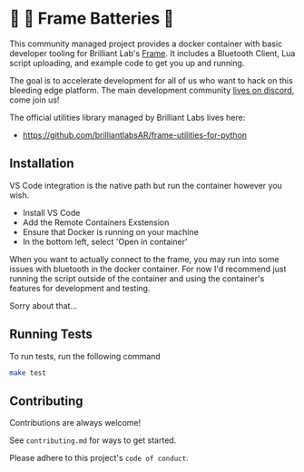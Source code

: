# :battery: :monocle_face: Frame Batteries :battery:

This community managed project provides a docker container with basic developer tooling for Brilliant Lab's [Frame](https://docs.brilliant.xyz). It includes a Bluetooth Client, Lua script uploading, and example code to get you up and running.

The goal is to accelerate development for all of us who want to hack on this bleeding edge platform. The main development community [lives on discord](https://discord.com/invite/vDS9X7gdwg), come join us!

The official utilities library managed by Brilliant Labs lives here:

* https://github.com/brilliantlabsAR/frame-utilities-for-python

## Installation

VS Code integration is the native path but run the container however you wish. 

* Install VS Code
* Add the Remote Containers Exstension
* Ensure that Docker is running on your machine
* In the bottom left, select 'Open in container'

When you want to actually connect to the frame, you may run into some issues with bluetooth in the docker container. For now I'd recommend just running the script outside of the container and using the container's features for development and testing.

Sorry about that...

## Running Tests

To run tests, run the following command

```bash
make test
```


## Contributing

Contributions are always welcome!

See `contributing.md` for ways to get started.

Please adhere to this project's `code of conduct`.

